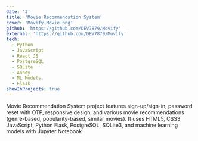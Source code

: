 ```yaml
---
date: '3'
title: 'Movie Recommendation System'
cover: 'Movify-Movie.png'
github: 'https://github.com/DEV7879/Movify'
external: 'https://github.com/DEV7879/Movify'
tech:
  - Python
  - JavaScript
  - React JS
  - PostgreSQL
  - SQLite
  - Annoy
  - ML Models
  - Flask
showInProjects: true
---
```


Movie Recommendation System project features sign-up/sign-in, password reset with OTP, responsive design, and various movie recommendations (genre-based, popularity-based, similar movies). It uses HTML5, CSS3, JavaScript, Python Flask, PostgreSQL, SQLite3, and machine learning models with Jupyter Notebook
